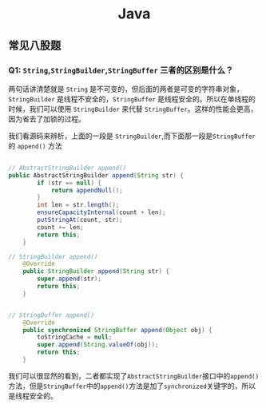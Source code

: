 # <center>Java</center>

## 常见八股题
### Q1: `String`,`StringBuilder`,`StringBuffer` 三者的区别是什么？

两句话讲清楚就是 `String` 是不可变的，但后面的两者是可变的字符串对象，`StringBuilder` 是线程不安全的，`StringBuffer` 是线程安全的。所以在单线程的时候，我们可以使用 `StringBuilder` 来代替 `StringBuffer`。这样的性能会更高，因为省去了加锁的过程。

我们看源码来辨析，上面的一段是 `StringBuilder`,而下面那一段是`StringBuffer`的 `append()` 方法

```java

// AbstractStringBuilder append()
public AbstractStringBuilder append(String str) {
        if (str == null) {
            return appendNull();
        }
        int len = str.length();
        ensureCapacityInternal(count + len);
        putStringAt(count, str);
        count += len;
        return this;
    }

// StringBuilder append()
    @Override
    public StringBuilder append(String str) {
        super.append(str);
        return this;
    }


// StringBuffer append()
    @Override
    public synchronized StringBuffer append(Object obj) {
        toStringCache = null;
        super.append(String.valueOf(obj));
        return this;
    }
```
我们可以很显然的看到，二者都实现了`AbstractStringBuilder`接口中的`append()` 方法，但是`StringBuffer`中的`append()`方法是加了`synchronized`关键字的，所以是线程安全的。
